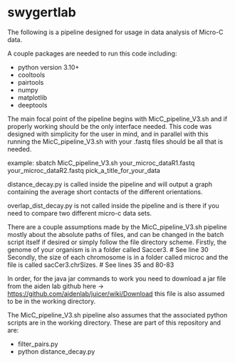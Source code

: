 # swygertlab
The following is a pipeline designed for usage in data analysis of Micro-C data. 

A couple packages are needed to run this code including:
- python version 3.10+
- cooltools
- pairtools
- numpy
- matplotlib
- deeptools

The main focal point of the pipeline begins with MicC_pipeline_V3.sh and if properly working should be the only interface needed. 
This code was designed with simplicity for the user in mind, and in parallel with this running the MicC_pipeline_V3.sh with your .fastq files
should be all that is needed. 

example: sbatch MicC_pipeline_V3.sh your_microc_dataR1.fastq your_microc_dataR2.fastq pick_a_title_for_your_data

distance_decay.py is called inside the pipeline and will output a graph containing the average short contacts of the different orientations.

overlap_dist_decay.py is not called inside the pipeline and is there if you need to compare two different micro-c data sets. 

There are a couple assumptions made by the MicC_pipeline_V3.sh pipeline mostly about the absolute paths of files, and can be changed in the 
batch script itself if desired or simply follow the file directory scheme.
Firstly, the genome of your organism is in a folder called Saccer3. # See line 30
Secondly, the size of each chromosome is in a folder called microc and the file is called sacCer3.chrSizes. # See lines 35 and 80-83

In order, for the java jar commands to work you need to download a jar file from the aiden lab github here -> https://github.com/aidenlab/juicer/wiki/Download 
this file is also assumed to be in the working directory. 

The MicC_pipeline_V3.sh pipeline also assumes that the associated python scripts are in the working directory. 
These are part of this repository and are:
- filter_pairs.py
- python distance_decay.py
